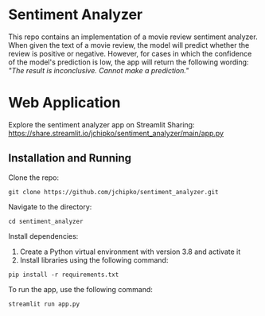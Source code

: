 # Sentiment Analyzer

This repo contains an implementation of a movie review sentiment analyzer. When given the text of a movie review, the model will predict whether the review is positive or negative. However, for cases in which the confidence of the model's prediction is low, the app will return the following wording: *"The result is inconclusive. Cannot make a prediction."* 

# Web Application
Explore the sentiment analyzer app on Streamlit Sharing: https://share.streamlit.io/jchipko/sentiment_analyzer/main/app.py

## Installation and Running

Clone the repo:

```
git clone https://github.com/jchipko/sentiment_analyzer.git
```

Navigate to the directory:

```buildoutcfg
cd sentiment_analyzer
```

Install dependencies:
1. Create a Python virtual environment with version 3.8 and activate it
2. Install libraries using the following command:
```buildoutcfg
pip install -r requirements.txt
```

To run the app, use the following command:

```buildoutcfg
streamlit run app.py
```